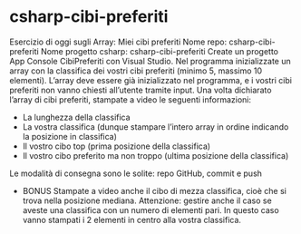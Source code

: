 # csharp-cibi-preferiti

Esercizio di oggi sugli Array: Miei cibi preferiti
Nome repo: csharp-cibi-preferiti
Nome progetto csharp: csharp-cibi-preferiti
Create un progetto App Console CibiPreferiti con Visual Studio.
Nel programma inizializzate un array con la classifica dei vostri cibi preferiti (minimo 5, massimo 10 elementi).
L’array deve essere già inizializzato nel programma, e i vostri cibi preferiti non vanno chiesti all’utente tramite input.
Una volta dichiarato l’array di cibi preferiti, stampate a video le seguenti informazioni:
- La lunghezza della classifica
- La vostra classifica (dunque stampare l’intero array in ordine indicando la posizione in classifica)
- Il vostro cibo top (prima posizione della classifica)
- Il vostro cibo preferito ma non troppo (ultima posizione della classifica)

Le modalità di consegna sono le solite: repo GitHub, commit e push

- BONUS
Stampate a video anche il cibo di mezza classifica, cioè che si trova nella posizione mediana.
Attenzione: gestire anche il caso se aveste una classifica con un numero di elementi pari. In questo caso vanno stampati i 2 elementi in centro alla vostra classifica.
